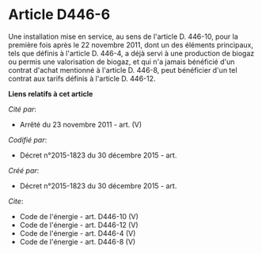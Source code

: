 # Article D446-6

Une installation mise en service, au sens de l'article D. 446-10, pour la première fois après le 22 novembre 2011, dont un
des éléments principaux, tels que définis à l'article D. 446-4, a déjà servi à une production de biogaz ou permis une
valorisation de biogaz, et qui n'a jamais bénéficié d'un contrat d'achat mentionné à l'article D. 446-8, peut bénéficier d'un
tel contrat aux tarifs définis à l'article D. 446-12.

**Liens relatifs à cet article**

_Cité par_:

  - Arrêté du 23 novembre 2011 - art. (V)

_Codifié par_:

  - Décret n°2015-1823 du 30 décembre 2015 - art.

_Créé par_:

  - Décret n°2015-1823 du 30 décembre 2015 - art.

_Cite_:

  - Code de l'énergie - art. D446-10 (V)
  - Code de l'énergie - art. D446-12 (V)
  - Code de l'énergie - art. D446-4 (V)
  - Code de l'énergie - art. D446-8 (V)
